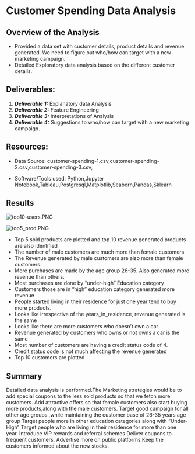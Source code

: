 # Customer Spending Data Analysis

## Overview of the Analysis

* Provided a data set with customer details, product details and revenue generated. We need to figure out who/how can target with a new marketing campaign.
* Detailed Exploratory data analysis based on the different customer details.

## Deliverables:


1. ***Deliverable 1:*** Explanatory data Analysis
2. ***Deliverable 2:*** Feature Engineering
3. ***Deliverable 3:*** Interpretations of Analysis
4. ***Deliverable 4:*** Suggestions to who/how can target with a new marketing campaign.


## Resources:

* Data Source: customer-spending-1.csv,customer-spending-2.csv,customer-spending-3.csv,

* Software/Tools used: Python,Jupyter Notebook,Tableau,Postgresql,Matplotlib,Seaborn,Pandas,Sklearn

## Results 

![top10-users.PNG](https://github.com/Praveeja-Sasidharan-Suni/Customer-Spending-Data-Analysis/blob/main/Images/top10-users.PNG?raw=true)

![top5_prod.PNG](https://github.com/Praveeja-Sasidharan-Suni/Customer-Spending-Data-Analysis/blob/main/Images/top5_prod.PNG?raw=true)

* Top 5 sold products are plotted and top 10 revenue generated products are also identified
* The number of male customers are much more than female customers
* The Revenue generated by male customers are also more than female customers.
* More purchases are made by the age group 26-35. Also generated more revenue than others.
* Most purchases are done by “under-high” Education category
* Customers those are in “high” education category generated more revenue
* People started living in their residence for just one year tend to buy more products. 
* Looks like irrespective of the years_in_residence, revenue generated is the same
* Looks like there are more customers who doesn’t own a car
* Revenue generated by customers who owns or not owns a car is the same
* Most number of customers are having a credit status code of 4. 
* Credit status code is not much affecting the revenue generated
* Top 10 customers are plotted

## Summary

Detailed data analysis is performed.The Marketing strategies would be to 
add special coupons to the less sold products so that we fetch more customers.
Add attractive offers so that female customers also start buying more products,along with the male customers.
Target good campaign for all other age groups ,while maintaining the customer base of 26-35 years age group
Target people more in other education categories along with “Under-High”
Target people who are living in their residence for more than one year.
Introduce VIP rewards and referral schemes
Deliver coupons to  frequent customers.
Advertise more on public platforms
Keep the customers informed about the new stocks.






